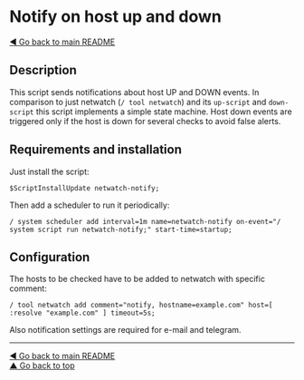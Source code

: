 Notify on host up and down
==========================

[◀ Go back to main README](../README.md)

Description
-----------

This script sends notifications about host UP and DOWN events. In comparison
to just netwatch (`/ tool netwatch`) and its `up-script` and `down-script`
this script implements a simple state machine. Host down events are triggered
only if the host is down for several checks to avoid false alerts.

Requirements and installation
-----------------------------

Just install the script:

    $ScriptInstallUpdate netwatch-notify;

Then add a scheduler to run it periodically:

    / system scheduler add interval=1m name=netwatch-notify on-event="/ system script run netwatch-notify;" start-time=startup;

Configuration
-------------

The hosts to be checked have to be added to netwatch with specific comment:

    / tool netwatch add comment="notify, hostname=example.com" host=[ :resolve "example.com" ] timeout=5s;

Also notification settings are required for e-mail and telegram.

---
[◀ Go back to main README](../README.md)  
[▲ Go back to top](#top)
